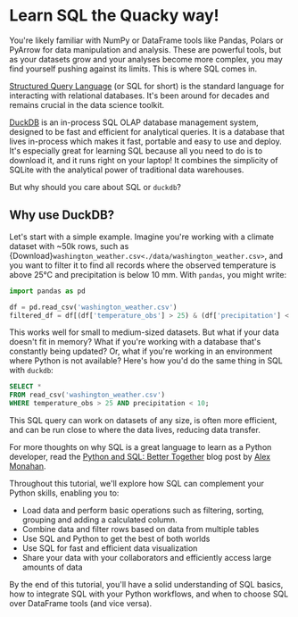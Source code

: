 # Learn SQL the Quacky way!

You're likely familiar with NumPy or DataFrame tools like Pandas, Polars or PyArrow for data manipulation and analysis. These are powerful tools, but as your datasets grow and your analyses become more complex, you may find yourself pushing against its limits. This is where SQL comes in.

[Structured Query Language](https://duckdb.org/docs/sql/introduction.html) (or SQL for short) is the standard language for interacting with relational databases. It's been around for decades and remains crucial in the data science toolkit.

[DuckDB](https://duckdb.org/) is an in-process SQL OLAP database management system, designed to be fast and efficient for analytical queries. It is a database that lives in-process which makes it fast, portable and easy to use and deploy. It's especially great for learning SQL because all you need to do is to download it, and it runs right on your laptop! It combines the simplicity of SQLite with the analytical power of traditional data warehouses.

But why should you care about SQL or `duckdb`?

## Why use DuckDB?

Let's start with a simple example. Imagine you're working with a climate dataset with ~50k rows, such as {Download}`washington_weather.csv<./data/washington_weather.csv>`, and you want to filter it to find all records where the observed temperature is above 25°C and precipitation is below 10 mm. With `pandas`, you might write:


```python
import pandas as pd

df = pd.read_csv('washington_weather.csv')
filtered_df = df[(df['temperature_obs'] > 25) & (df['precipitation'] < 10)]
```

This works well for small to medium-sized datasets. But what if your data doesn't fit in memory? What if you're working with a database that's constantly being updated? Or, what if you're working in an environment where Python is not available? Here's how you'd do the same thing in SQL with `duckdb`:

```sql
SELECT *
FROM read_csv('washington_weather.csv')
WHERE temperature_obs > 25 AND precipitation < 10;
```

This SQL query can work on datasets of any size, is often more efficient, and can be run close to where the data lives, reducing data transfer.

For more thoughts on why SQL is a great language to learn as a Python developer, read the [Python and SQL: Better Together](https://alex-monahan.github.io/2021/08/22/Python_and_SQL_Better_Together.html) blog post by [Alex Monahan](https://github.com/Alex-Monahan).

Throughout this tutorial, we'll explore how SQL can complement your Python skills, enabling you to:

- Load data and perform basic operations such as filtering, sorting, grouping and adding a calculated column.
- Combine data and filter rows based on data from multiple tables
- Use SQL and Python to get the best of both worlds
- Use SQL for fast and efficient data visualization
- Share your data with your collaborators and efficiently access large amounts of data

By the end of this tutorial, you'll have a solid understanding of SQL basics, how to integrate SQL with your Python workflows, and when to choose SQL over DataFrame tools (and vice versa).
